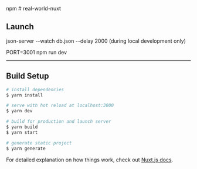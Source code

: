 npm # real-world-nuxt


## Launch
json-server --watch db.json --delay 2000   (during local development only)

PORT=3001 npm run dev

---

## Build Setup

``` bash
# install dependencies
$ yarn install

# serve with hot reload at localhost:3000
$ yarn dev

# build for production and launch server
$ yarn build
$ yarn start

# generate static project
$ yarn generate
```

For detailed explanation on how things work, check out [Nuxt.js docs](https://nuxtjs.org).
